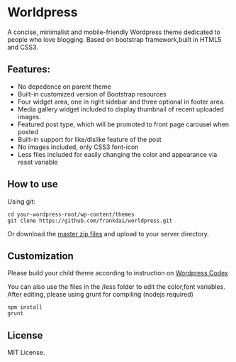 # Worldpress 

A concise, minimalist and mobile-friendly Wordpress theme dedicated to people who love blogging. Based on bootstrap framework,built in HTML5 and CSS3.

## Features:
* No depedence on parent theme
* Built-in customized version of Bootstrap resources
* Four widget area, one in right sidebar and three optional in footer area. 
* Media gallery widget included to display thumbnail of recent uploaded images. 
* Featured post type, which will be promoted to front page carousel when posted
* Built-in support for like/dislike feature of the post 
* No images included, only CSS3 font-icon
* Less files included for easily changing the color and appearance via reset variable

## How to use
Using git:
```shell
cd your-wordpress-root/wp-content/themes
git clone https://github.com/frankdai/worldpress.git 
```
Or download the [master zip files](https://github.com/frankdai/worldpress/archive/master.zip) and upload to your server directory.

## Customization
Please build your child theme according to instruction on [Wordpress Codex](https://codex.wordpress.org/Child_Themes)

You can also use the files in the /less folder to edit the color,font variables. After editing, please using grunt for compiling (nodejs required)

```shell
npm install
grunt
```

## License
MIT License. 



